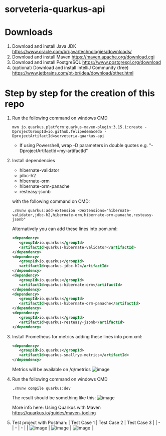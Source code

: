 # sorveteria-quarkus-api

# Downloads

1. Download and install Java JDK https://www.oracle.com/br/java/technologies/downloads/
2. Download and install Maven https://maven.apache.org/download.cgi
3. Download and install PostgreSQL https://www.postgresql.org/download
4. (optional) Download and install IntelliJ Community (free) https://www.jetbrains.com/pt-br/idea/download/other.html

# Step by step for the creation of this repo

1. Run the following command on windows CMD
   
   ```shell
   mvn io.quarkus.platform:quarkus-maven-plugin:3.15.1:create -DprojectGroupId=io.github.felipedemacedo -DprojectArtifactId=sorveteria-quarkus-api
   ```
   
    * If using Powershell, wrap -D parameters in double quotes e.g. "-DprojectArtifactId=my-artifactId"
      
3. Install dependencies
   - hibernate-validator
   - jdbc-h2
   - hibernate-orm
   - hibernate-orm-panache
   - resteasy-jsonb

   with the following command on CMD:
   ```shell
   ./mvnw quarkus:add-extension -Dextensions="hibernate-validator,jdbc-h2,hibernate-orm,hibernate-orm-panache,resteasy-jsonb"
   ```

   Alternatively you can add these lines into pom.xml:
   ```xml 
   <dependency>
      <groupId>io.quarkus</groupId>
      <artifactId>quarkus-hibernate-validator</artifactId>
   </dependency>
   <dependency>
      <groupId>io.quarkus</groupId>
      <artifactId>quarkus-jdbc-h2</artifactId>
   </dependency>
   <dependency>
      <groupId>io.quarkus</groupId>
      <artifactId>quarkus-hibernate-orm</artifactId>
   </dependency>
   <dependency>
      <groupId>io.quarkus</groupId>
      <artifactId>quarkus-hibernate-orm-panache</artifactId>
   </dependency>
   <dependency>
      <groupId>io.quarkus</groupId>
      <artifactId>quarkus-resteasy-jsonb</artifactId>
   </dependency>
   ```
   
4. Install Prometheus for metrics adding these lines into pom.xml:
   
   ```xml 
   <dependency>
      <groupId>io.quarkus</groupId>
      <artifactId>quarkus-smallrye-metrics</artifactId>
   </dependency>
   ```
   
   Metrics will be available on /q/metrics
     ![image](https://github.com/user-attachments/assets/e419cd50-094d-4748-8bb7-1493ee08dd3f)
     
6. Run the following command on windows CMD
   
   ```shell
   ./mvnw compile quarkus:dev
   ```
   
   The result should be something like this:
   ![image](https://github.com/user-attachments/assets/8aff052b-7ace-4c95-8d06-5317adf6732a)
   
   More info here: Using Quarkus with Maven https://quarkus.io/guides/maven-tooling
   
7. Test project with Postman:
   | Test Case 1 | Test Case 2 | Test Case 3 |
   | - | - | - |
   | ![image](https://github.com/user-attachments/assets/af627e57-112b-4632-a392-47f4c5f90071) | ![image](https://github.com/user-attachments/assets/5cae12af-397b-4011-b32b-9a88c262705d) | ![image](https://github.com/user-attachments/assets/8d90d76f-adf2-47ab-bbd2-deb6687db069) |


   

   

   

   


